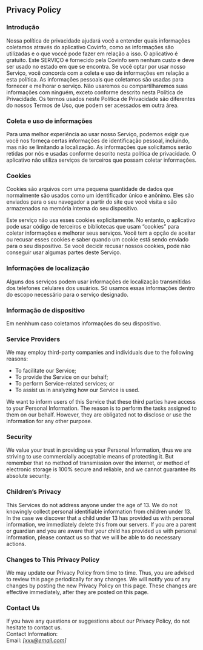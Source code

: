 Privacy Policy  
----------------

### Introdução
Nossa política de privacidade ajudará você a entender quais informações coletamos através do aplicativo Covinfo, como as informações são utilizadas e o que voccê pode fazer em relação a isso. O aplicativo é gratuito.  Este SERVIÇO é fornecido pela Covinfo sem nenhum custo e deve ser usado no estado em que se encontra. Se você optar por usar nosso Serviço, você concorda com a coleta e uso de informações em relação a esta política. As informações pessoais que coletamos são usadas para fornecer e melhorar o serviço. Não usaremos ou compartilharemos suas informações com ninguém, exceto conforme descrito nesta Política de Privacidade. Os termos usados neste Política de Privacidade são diferentes do nossos Termos de Uso, que podem ser acessados em outra área.

### Coleta e uso de informações
Para uma melhor experiência ao usar nosso Serviço, podemos exigir que você nos forneça certas informações de identificação pessoal, incluindo, mas não se limitando a localização. As informações que solicitamos serão retidas por nós e usadas conforme descrito nesta política de privacidade. O aplicativo não utiliza serviços de terceiros que possam coletar informações.

### Cookies  
Cookies são arquivos com uma pequena quantidade de dados que normalmente são usados como um identificador único e anônimo. Eles são enviados para o seu navegador a partir do site que você visita e são armazenados na memória interna do seu dispositivo.

Este serviço não usa esses cookies explicitamente. No entanto, o aplicativo pode usar código de terceiros e bibliotecas que usam “cookies” para coletar informações e melhorar seus serviços. Você tem a opção de aceitar ou recusar esses cookies e saber quando um cookie está sendo enviado para o seu dispositivo. Se você decidir recusar nossos cookies, pode não conseguir usar algumas partes deste Serviço. 

### Informações de localização
Alguns dos serviços podem usar informações de localização transmitidas dos telefones celulares dos usuários. Só usamos essas informações dentro do escopo necessário para o serviço designado.

### Informação de dispositivo
Em nenhhum caso coletamos informações do seu dispositivo.

### Service Providers  
We may employ third-party companies and individuals due to the following reasons:  
* To facilitate our Service;
* To provide the Service on our behalf;
* To perform Service-related services; or
* To assist us in analyzing how our Service is used.  

We want to inform users of this Service that these third parties have access to your Personal Information. The reason is to perform the tasks assigned to them on our behalf. However, they are obligated not to disclose or use the information for any other purpose.  

### Security  
We value your trust in providing us your Personal Information, thus we are striving to use commercially acceptable means of protecting it. But remember that no method of transmission over  the internet, or method of electronic storage is 100% secure and reliable, and we cannot guarantee its absolute security.  

### Children’s Privacy  
This Services do not address anyone under the age of 13. We do not knowingly collect personal identifiable information from children under 13. In the case we discover that a child under 13 has provided us with personal information, we immediately delete this from our servers. If you  are  a  parent  or  guardian and you are aware that your child has provided us with personal information, please contact us so that we will be able to do necessary actions.  

### Changes to This Privacy Policy  
We may update our Privacy Policy from time to time. Thus, you are advised to review this page periodically for any changes. We will notify you of any changes by posting the new Privacy Policy on this page. These changes are effective immediately, after they are posted on this page.  

### Contact Us  
If you have any questions or suggestions about our Privacy Policy, do not hesitate to contact us.  
Contact Information:  
Email: *[xxx@email.com]*  
